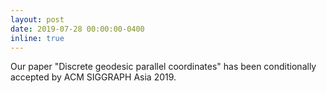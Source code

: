 ```yaml
---
layout: post
date: 2019-07-28 00:00:00-0400
inline: true
---
```


Our paper "Discrete geodesic parallel coordinates" has been conditionally accepted by ACM SIGGRAPH Asia 2019.
